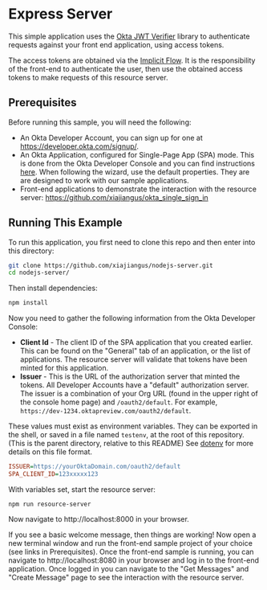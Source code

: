 # Express Server

This simple application uses the [Okta JWT Verifier][] library to authenticate requests against your front end application, using access tokens.

The access tokens are obtained via the [Implicit Flow][].  It is the responsibility of the front-end to authenticate the user, then use the obtained access tokens to make requests of this resource server.


## Prerequisites

Before running this sample, you will need the following:

* An Okta Developer Account, you can sign up for one at https://developer.okta.com/signup/.
* An Okta Application, configured for Single-Page App (SPA) mode. This is done from the Okta Developer Console and you can find instructions [here][OIDC SPA Setup Instructions].  When following the wizard, use the default properties.  They are are designed to work with our sample applications.
* Front-end applications to demonstrate the interaction with the resource server:
  https://github.com/xiajiangus/okta_single_sign_in

## Running This Example

To run this application, you first need to clone this repo and then enter into this directory:

```bash
git clone https://github.com/xiajiangus/nodejs-server.git
cd nodejs-server/
```

Then install dependencies:

```bash
npm install
```

Now you need to gather the following information from the Okta Developer Console:

- **Client Id** - The client ID of the SPA application that you created earlier. This can be found on the "General" tab of an application, or the list of applications.  The resource server will validate that tokens have been minted for this application.
- **Issuer** - This is the URL of the authorization server that minted the tokens.  All Developer Accounts have a "default" authorization server.  The issuer is a combination of your Org URL (found in the upper right of the console home page) and `/oauth2/default`. For example, `https://dev-1234.oktapreview.com/oauth2/default`.

These values must exist as environment variables. They can be exported in the shell, or saved in a file named `testenv`, at the root of this repository. (This is the parent directory, relative to this README) See [dotenv](https://www.npmjs.com/package/dotenv) for more details on this file format.

```ini
ISSUER=https://yourOktaDomain.com/oauth2/default
SPA_CLIENT_ID=123xxxxx123
```

With variables set, start the resource server:

```
npm run resource-server
```

Now navigate to http://localhost:8000 in your browser.

If you see a basic welcome message, then things are working!  Now open a new terminal window and run the front-end sample project of your choice (see links in Prerequisites).  Once the front-end sample is running, you can navigate to http://localhost:8080 in your browser and log in to the front-end application.  Once logged in you can navigate to the "Get Messages" and "Create Message" page to see the interaction with the resource server.

[Implicit Flow]: https://developer.okta.com/authentication-guide/implementing-authentication/implicit
[Okta Angular Sample Apps]: https://github.com/okta/samples-js-angular
[Okta React Sample Apps]: https://github.com/okta/samples-js-react
[Okta Vue Sample Apps]: https://github.com/okta/samples-js-vue
[Okta JWT Verifier]: https://github.com/okta/okta-oidc-js/tree/master/packages/jwt-verifier
[OIDC SPA Setup Instructions]: https://developer.okta.com/authentication-guide/implementing-authentication/implicit#1-setting-up-your-application
